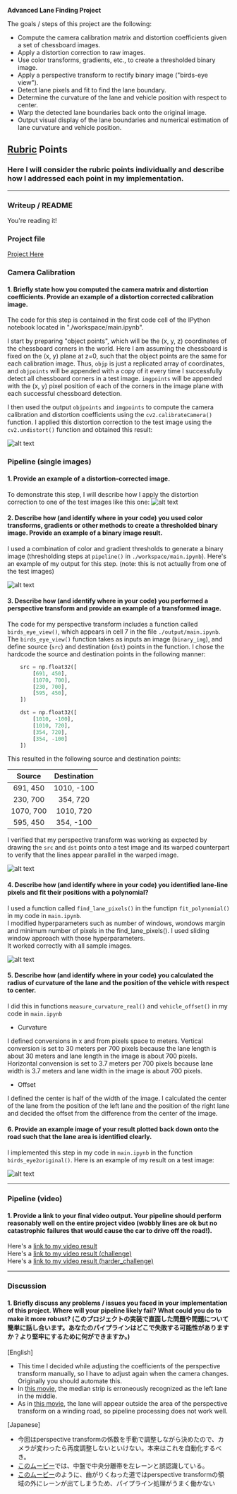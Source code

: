 **Advanced Lane Finding Project**

The goals / steps of this project are the following:

* Compute the camera calibration matrix and distortion coefficients given a set of chessboard images.
* Apply a distortion correction to raw images.
* Use color transforms, gradients, etc., to create a thresholded binary image.
* Apply a perspective transform to rectify binary image ("birds-eye view").
* Detect lane pixels and fit to find the lane boundary.
* Determine the curvature of the lane and vehicle position with respect to center.
* Warp the detected lane boundaries back onto the original image.
* Output visual display of the lane boundaries and numerical estimation of lane curvature and vehicle position.

[//]: # (Image References)

[image1]: ./output_images/undistort/straight_lines1.jpg "Undistorted"
[image2]: ./output_images/undistort/straight_lines1.jpg "Road Transformed"
[image3]: ./output_images/binary/straight_lines1.jpg "Binary Example"
[image4]: ./output_images/birds_eye/straight_lines1.jpg "Warp Example"
[image5]: ./output_images/detect_line/straight_lines1.jpg "Fit Visual"
[image6]: ./output_images/result/straight_lines1.jpg "Output"
[video1]: ./project_video.mp4 "Video"

## [Rubric](https://review.udacity.com/#!/rubrics/571/view) Points

### Here I will consider the rubric points individually and describe how I addressed each point in my implementation.  

---

### Writeup / README

You're reading it!

### Project file

[Project Here](./workspace/main.ipynb)

### Camera Calibration

#### 1. Briefly state how you computed the camera matrix and distortion coefficients. Provide an example of a distortion corrected calibration image.

The code for this step is contained in the first code cell of the IPython notebook located in "./workspace/main.ipynb".  

I start by preparing "object points", which will be the (x, y, z) coordinates of the chessboard corners in the world. Here I am assuming the chessboard is fixed on the (x, y) plane at z=0, such that the object points are the same for each calibration image.  Thus, `objp` is just a replicated array of coordinates, and `objpoints` will be appended with a copy of it every time I successfully detect all chessboard corners in a test image.  `imgpoints` will be appended with the (x, y) pixel position of each of the corners in the image plane with each successful chessboard detection.  

I then used the output `objpoints` and `imgpoints` to compute the camera calibration and distortion coefficients using the `cv2.calibrateCamera()` function.  I applied this distortion correction to the test image using the `cv2.undistort()` function and obtained this result: 

![alt text][image1]

### Pipeline (single images)

#### 1. Provide an example of a distortion-corrected image.

To demonstrate this step, I will describe how I apply the distortion correction to one of the test images like this one:
![alt text][image2]

#### 2. Describe how (and identify where in your code) you used color transforms, gradients or other methods to create a thresholded binary image.  Provide an example of a binary image result.

I used a combination of color and gradient thresholds to generate a binary image (thresholding steps at `pipeline()` in `./workspace/main.ipynb`).  Here's an example of my output for this step.  (note: this is not actually from one of the test images)

![alt text][image3]

#### 3. Describe how (and identify where in your code) you performed a perspective transform and provide an example of a transformed image.

The code for my perspective transform includes a function called `birds_eye_view()`, which appears in cell 7 in the file `./output/main.ipynb`.  The `birds_eye_view()` function takes as inputs an image (`binary_img`), and define source (`src`) and destination (`dst`) points in the function.  I chose the hardcode the source and destination points in the following manner:

```python
    src = np.float32([
        [691, 450],
        [1070, 700],
        [230, 700],
        [595, 450],
    ])

    dst = np.float32([    
        [1010, -100],
        [1010, 720],
        [354, 720],
        [354, -100]
    ])
```

This resulted in the following source and destination points:

| Source        | Destination   | 
|:-------------:|:-------------:| 
| 691, 450      | 1010, -100    | 
| 230, 700      | 354, 720      |
| 1070, 700     | 1010, 720     |
| 595, 450      | 354, -100     |

I verified that my perspective transform was working as expected by drawing the `src` and `dst` points onto a test image and its warped counterpart to verify that the lines appear parallel in the warped image.

![alt text][image4]

#### 4. Describe how (and identify where in your code) you identified lane-line pixels and fit their positions with a polynomial?

I used a function called `find_lane_pixels()` in the functipn `fit_polynomial()` in my code in `main.ipynb`.  
I modified hyperparameters such as number of windows, wondows margin and minimum number of pixels in the find_lane_pixels(). I used sliding window approach with those hyperparameters.  
It worked correctly with all sample images.

![alt text][image5]

#### 5. Describe how (and identify where in your code) you calculated the radius of curvature of the lane and the position of the vehicle with respect to center.

I did this in functions `measure_curvature_real()` and `vehicle_offset()` in my code in `main.ipynb`  

* Curvature

I defined conversions in x and  from pixels space to meters. Vertical conversion is set to 30 meters per 700 pixels because the lane length is about 30 meters and lane length in the image is about 700 pixels.  
Horizontal convension is set to 3.7 meters per 700 pixels because lane width is 3.7 meters and lane width in the image is about 700 pixels.

* Offset

I defined the center is half of the width of the image. I calculated the center of the lane from the position of the left lane and the position of the right lane and decided the offset from the difference from the center of the image.

#### 6. Provide an example image of your result plotted back down onto the road such that the lane area is identified clearly.

I implemented this step in my code in `main.ipynb` in the function `birds_eye2original()`.  Here is an example of my result on a test image:

![alt text][image6]

---

### Pipeline (video)

#### 1. Provide a link to your final video output.  Your pipeline should perform reasonably well on the entire project video (wobbly lines are ok but no catastrophic failures that would cause the car to drive off the road!).

Here's a [link to my video result](./project_video_output.mp4)  
Here's a [link to my video result (challenge)](./challenge_video_output.mp4)  
Here's a [link to my video result (harder_challenge)](./harder_challenge_video_output.mp4)

---

### Discussion

#### 1. Briefly discuss any problems / issues you faced in your implementation of this project.  Where will your pipeline likely fail?  What could you do to make it more robust?  (このプロジェクトの実装で直面した問題や問題について簡単に話し合います。あなたのパイプラインはどこで失敗する可能性がありますか？より堅牢にするために何ができますか。)

[English]  

* This time I decided while adjusting the coefficients of the perspective transform manually, so I have to adjust again when the camera changes. Originally you should automate this.
* In [this movie](./project_video_output.mp4), the median strip is erroneously recognized as the left lane in the middle.
* As in [this movie](./harder_challenge_video_output.mp4), the lane will appear outside the area of the perspective transform on a winding road, so pipeline processing does not work well.

[Japanese]  

* 今回はperspective transformの係数を手動で調整しながら決めたので、カメラが変わったら再度調整しないといけない。本来はこれを自動化するべき。
* [このムービー](./project_video_output.mp4)では、中盤で中央分離帯を左レーンと誤認識している。
* [このムービー](./harder_challenge_video_output.mp4)のように、曲がりくねった道ではperspective transformの領域の外にレーンが出てしまうため、パイプライン処理がうまく働かない
